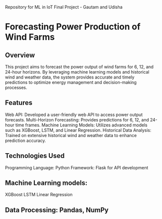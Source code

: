 Repository for ML in IoT Final Project - Gautam and Udisha
# Forecasting Power Production of Wind Farms
## Overview
This project aims to forecast the power output of wind farms for 6, 12, and 24-hour horizons. By leveraging machine learning models and historical wind and weather data, the system provides accurate and timely predictions to optimize energy management and decision-making processes.

## Features
Web API: Developed a user-friendly web API to access power output forecasts.
Multi-Horizon Forecasting: Provides predictions for 6, 12, and 24-hour time frames.
Machine Learning Models: Utilizes advanced models such as XGBoost, LSTM, and Linear Regression.
Historical Data Analysis: Trained on extensive historical wind and weather data to enhance prediction accuracy.
## Technologies Used
Programming Language: Python
Framework: Flask for API development
## Machine Learning models:
XGBoost
LSTM
Linear Regression
## Data Processing: Pandas, NumPy
